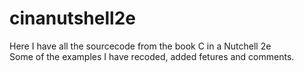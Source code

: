 # cinanutshell2e

Here I have all the sourcecode from the book C in a Nutchell 2e  
Some of the examples I have recoded, added fetures and comments. 
